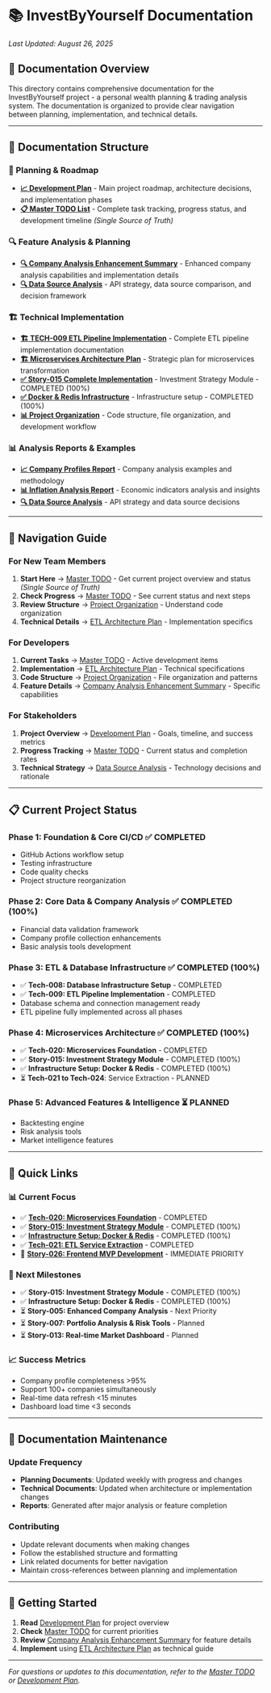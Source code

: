 # 📚 InvestByYourself Documentation

*Last Updated: August 26, 2025*

## 🎯 **Documentation Overview**

This directory contains comprehensive documentation for the InvestByYourself project - a personal wealth planning & trading analysis system. The documentation is organized to provide clear navigation between planning, implementation, and technical details.

---

## 📖 **Documentation Structure**

### **🚀 Planning & Roadmap**
- **[📈 Development Plan](investbyyourself_plan.md)** - Main project roadmap, architecture decisions, and implementation phases
- **[📋 Master TODO List](../MASTER_TODO.md)** - Complete task tracking, progress status, and development timeline *(Single Source of Truth)*

### **🔍 Feature Analysis & Planning**
- **[🔍 Company Analysis Enhancement Summary](company_analysis_enhancement_summary.md)** - Enhanced company analysis capabilities and implementation details
- **[🔍 Data Source Analysis](data_source_analysis.md)** - API strategy, data source comparison, and decision framework

### **🏗️ Technical Implementation**
- **[🏗️ TECH-009 ETL Pipeline Implementation](TECH-009-ETL-Pipeline-Implementation-Complete.md)** - Complete ETL pipeline implementation documentation
- **[🏗️ Microservices Architecture Plan](microservices_architecture_plan.md)** - Strategic plan for microservices transformation
- **[✅ Story-015 Complete Implementation](story-015-completion-report.md)** - Investment Strategy Module - COMPLETED (100%)
- **[✅ Docker & Redis Infrastructure](docker-redis-setup-completion-report.md)** - Infrastructure setup - COMPLETED (100%)
- **[📊 Project Organization](project_organization.md)** - Code structure, file organization, and development workflow

### **📊 Analysis Reports & Examples**
- **[📈 Company Profiles Report](reports/company_profiles_report.md)** - Company analysis examples and methodology
- **[📊 Inflation Analysis Report](reports/inflation_analysis_report.md)** - Economic indicators analysis and insights
- **[🔍 Data Source Analysis](data_source_analysis.md)** - API strategy and data source decisions

---

## 🧭 **Navigation Guide**

### **For New Team Members**
1. **Start Here** → [Master TODO](../MASTER_TODO.md) - Get current project overview and status *(Single Source of Truth)*
2. **Check Progress** → [Master TODO](../MASTER_TODO.md) - See current status and next steps
3. **Review Structure** → [Project Organization](project_organization.md) - Understand code organization
4. **Technical Details** → [ETL Architecture Plan](etl_architecture_plan.md) - Implementation specifics

### **For Developers**
1. **Current Tasks** → [Master TODO](../MASTER_TODO.md) - Active development items
2. **Implementation** → [ETL Architecture Plan](etl_architecture_plan.md) - Technical specifications
3. **Code Structure** → [Project Organization](project_organization.md) - File organization and patterns
4. **Feature Details** → [Company Analysis Enhancement Summary](company_analysis_enhancement_summary.md) - Specific capabilities

### **For Stakeholders**
1. **Project Overview** → [Development Plan](investbyyourself_plan.md) - Goals, timeline, and success metrics
2. **Progress Tracking** → [Master TODO](../MASTER_TODO.md) - Current status and completion rates
3. **Technical Strategy** → [Data Source Analysis](data_source_analysis.md) - Technology decisions and rationale

---

## 📋 **Current Project Status**

### **Phase 1: Foundation & Core CI/CD** ✅ **COMPLETED**
- GitHub Actions workflow setup
- Testing infrastructure
- Code quality checks
- Project structure reorganization

### **Phase 2: Core Data & Company Analysis** ✅ **COMPLETED (100%)**
- Financial data validation framework
- Company profile collection enhancements
- Basic analysis tools development

### **Phase 3: ETL & Database Infrastructure** ✅ **COMPLETED (100%)**
- ✅ **Tech-008: Database Infrastructure Setup** - COMPLETED
- ✅ **Tech-009: ETL Pipeline Implementation** - COMPLETED
- Database schema and connection management ready
- ETL pipeline fully implemented across all phases

### **Phase 4: Microservices Architecture** ✅ **COMPLETED (100%)**
- ✅ **Tech-020: Microservices Foundation** - COMPLETED
- ✅ **Story-015: Investment Strategy Module** - COMPLETED (100%)
- ✅ **Infrastructure Setup: Docker & Redis** - COMPLETED (100%)
- ⏳ **Tech-021 to Tech-024**: Service Extraction - PLANNED

### **Phase 5: Advanced Features & Intelligence** ⏳ **PLANNED**
- Backtesting engine
- Risk analysis tools
- Market intelligence features

---

## 🔗 **Quick Links**

### **📊 Current Focus**
- ✅ **[Tech-020: Microservices Foundation](../MASTER_TODO.md#tech-020-microservices-foundation--structure)** - COMPLETED
- ✅ **[Story-015: Investment Strategy Module](../MASTER_TODO.md#story-015-investment-strategy-module)** - COMPLETED (100%)
- ✅ **[Infrastructure Setup: Docker & Redis](docker-redis-setup-completion-report.md)** - COMPLETED (100%)
- ✅ **[Tech-021: ETL Service Extraction](../MASTER_TODO.md#tech-021-etl-service-extraction)** - COMPLETED
- 🚀 **[Story-026: Frontend MVP Development](../MASTER_TODO.md#story-026-frontend-mvp-development)** - IMMEDIATE PRIORITY

### **🎯 Next Milestones**
- ✅ **Story-015: Investment Strategy Module** - COMPLETED (100%)
- ✅ **Infrastructure Setup: Docker & Redis** - COMPLETED (100%)
- ⏳ **Story-005: Enhanced Company Analysis** - Next Priority
- ⏳ **Story-007: Portfolio Analysis & Risk Tools** - Planned
- ⏳ **Story-013: Real-time Market Dashboard** - Planned

### **📈 Success Metrics**
- Company profile completeness >95%
- Support 100+ companies simultaneously
- Real-time data refresh <15 minutes
- Dashboard load time <3 seconds

---

## 📝 **Documentation Maintenance**

### **Update Frequency**
- **Planning Documents**: Updated weekly with progress and changes
- **Technical Documents**: Updated when architecture or implementation changes
- **Reports**: Generated after major analysis or feature completion

### **Contributing**
- Update relevant documents when making changes
- Follow the established structure and formatting
- Link related documents for better navigation
- Maintain cross-references between planning and implementation

---

## 🎯 **Getting Started**

1. **Read** [Development Plan](investbyyourself_plan.md) for project overview
2. **Check** [Master TODO](../MASTER_TODO.md) for current priorities
3. **Review** [Company Analysis Enhancement Summary](company_analysis_enhancement_summary.md) for feature details
4. **Implement** using [ETL Architecture Plan](etl_architecture_plan.md) as technical guide

---

*For questions or updates to this documentation, refer to the [Master TODO](../MASTER_TODO.md) or [Development Plan](investbyyourself_plan.md).*
